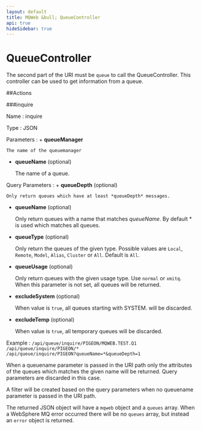 ```yaml
---
layout: default
title: MQWeb &bull; QueueController
api: true
hideSidebar: true
---
```

QueueController
===============

The second part of the URI must be `queue` to call the QueueController.
This controller can be used to get information from a queue.

##Actions

###inquire

Name
: inquire

Type
: JSON

Parameters
: + **queueManager**
 
    The name of the queuemanager

  + **queueName** (optional)

    The name of a queue.

Query Parameters
: + **queueDepth** (optional)

    Only return queues which have at least *queueDepth* messages.

  + **queueName** (optional)

    Only return queues with a name that matches *queueName*. By 
    default * is used which matches all queues.

  + **queueType** (optional)
  
    Only return the queues of the given type. Possible values are `Local`,
    `Remote`, `Model`, `Alias`, `Cluster` or `All`. Default is `All`.

  + **queueUsage** (optional)

    Only return queues with the given usage type. Use `normal` or `xmitq`. When
    this parameter is not set, all queues will be returned.

  + **excludeSystem** (optional)

    When value is `true`, all queues starting with SYSTEM. will be discarded.

  + **excludeTemp** (optional)

    When value is `true`, all temporary queues will be discarded.

Example
: `/api/queue/inquire/PIGEON/MQWEB.TEST.Q1`  
  `/api/queue/inquire/PIGEON/*`  
  `/api/queue/inquire/PIGEON?queueName=*&queueDepth=1`

<div style="clear:both;"> </div>

When a queuename parameter is passed in the URI path only the attributes of the
queues which matches the given name will be returned. Query parameters are
discarded in this case.

A filter will be created based on the query parameters when no queuename 
parameter is passed in the URI path.

The returned JSON object will have a `mqweb` object and a `queues` array. 
When a WebSphere MQ error occurred there will be no `queues` array, but instead 
an `error` object is returned.
